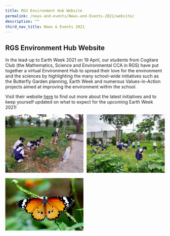 ```yaml
---
title: RGS Environment Hub Website
permalink: /news-and-events/News-and-Events-2021/website/
description: ""
third_nav_title: News & Events 2021
---
```

## RGS Environment Hub Website

In the lead-up to Earth Week 2021 on 19 April, our students from Cogitare Club (the Mathematics, Science and Environmental CCA in RGS) have put together a virtual Environment Hub to spread their love for the environment and the sciences by highlighting the many school-wide initiatives such as the Butterfly Garden planning, Earth Week and numerous Values-in-Action projects aimed at improving the environment within the school.  
  
Visit their website [here](https://sites.google.com/rafflesgirlssch.edu.sg/cogitare/home?authuser=0) to find out more about the latest initiatives and to keep yourself updated on what to expect for the upcoming Earth Week 2021!

<img src="/images/en1.jpg" style="width:49%" align=left>
<img src="/images/en2.jpg" style="width:49%" align=right>
<br clear="left"><br>

<img src="/images/en3.jpg" style="width:49%" align=left>